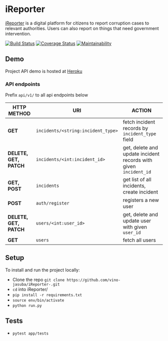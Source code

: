 # iReporter

[iReporter](https://vino-jasuba.github.io/iReporter-/) is a digital platform for
citizens to report corruption cases to relevant authorities. Users can also report
on things that need government intervention.

[![Build Status](https://travis-ci.org/vino-jasuba/iReporter-.svg?branch=ch-travis-ci-integration-162297608)](https://travis-ci.org/vino-jasuba/iReporter-) [![Coverage Status](https://coveralls.io/repos/github/vino-jasuba/iReporter-/badge.svg?branch=ch-travis-ci-integration-162297608)](https://coveralls.io/github/vino-jasuba/iReporter-?branch=ch-travis-ci-integration-162297608) [![Maintainability](https://api.codeclimate.com/v1/badges/9b822c57ae21083b11c5/maintainability)](https://codeclimate.com/github/vino-jasuba/iReporter-/maintainability)

## Demo

Project API demo is hosted at [Heroku](https://vino-ireporter.herokuapp.com)

### API endpoints

Prefix `api/v1/` to all api endpoints below

| **HTTP METHOD**   | **URI**  | **ACTION** |
|---|---|---|
|  **GET** |  `incidents/<string:incident_type>` | fetch incident records by `incident_type` field |
| **DELETE, GET, PATCH**  |  `incidents/<int:incident_id>` | get, delete and update incident records with given `incident_id` |
|  **GET, POST** |  `incidents` | get list of all incidents, create incident |
|  **POST** |  `auth/register` | registers a new user |
|  **DELETE, GET, PATCH** |  `users/<int:user_id>`  | get, delete and update user with given `user_id`|
|  **GET** |  `users` | fetch all users |

## Setup

To install and run the project locally:

- Clone the repo `git clone https://github.com/vino-jasuba/iReporter-.git`
- `cd` into iReporter/
- `pip install -r requirements.txt`
- `source env/bin/activate`
- `python run.py`

## Tests

- `pytest app/tests`

